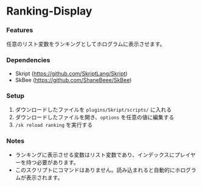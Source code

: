 # Ranking-Display
### Features

任意のリスト変数をランキングとしてホログラムに表示させます。

### Dependencies

- Skript (https://github.com/SkriptLang/Skript)
- SkBee (https://github.com/ShaneBeee/SkBee)

### Setup

1. ダウンロードしたファイルを `plugins/Skript/scripts/` に入れる
2. ダウンロードしたファイルを開き、`options` を任意の値に編集する
3. `/sk reload ranking` を実行する

### Notes
- ランキングに表示させる変数はリスト変数であり、インデックスにプレイヤーを持つ必要があります。
- このスクリプトにコマンドはありません。読み込まれると自動的にホログラムが表示されます。
